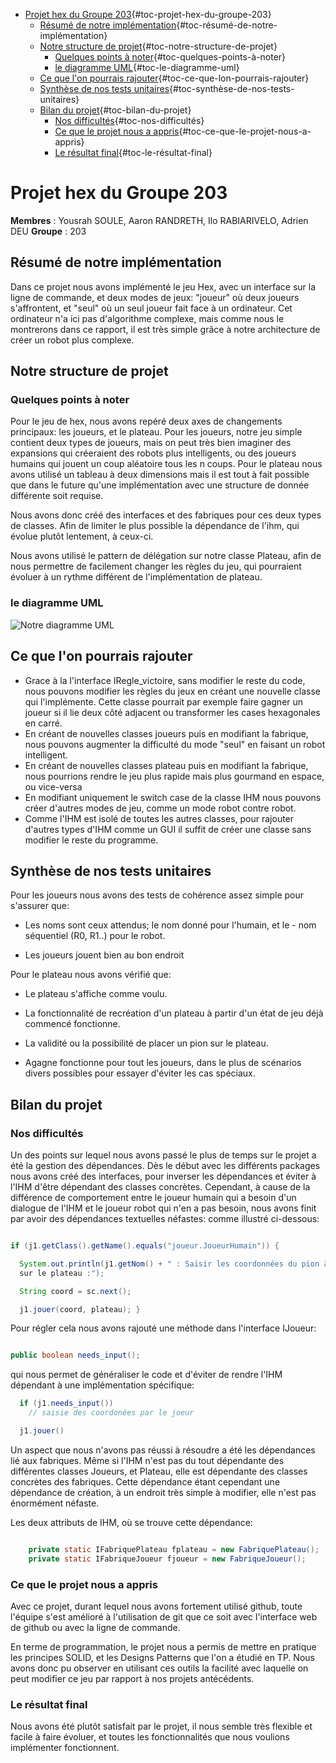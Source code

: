-   [Projet hex du Groupe
    203](#projet-hex-du-groupe-203){#toc-projet-hex-du-groupe-203}
    -   [Résumé de notre
        implémentation](#résumé-de-notre-implémentation){#toc-résumé-de-notre-implémentation}
    -   [Notre structure de
        projet](#notre-structure-de-projet){#toc-notre-structure-de-projet}
        -   [Quelques points à
            noter](#quelques-points-à-noter){#toc-quelques-points-à-noter}
        -   [le diagramme UML](#le-diagramme-uml){#toc-le-diagramme-uml}
    -   [Ce que l\'on pourrais
        rajouter](#ce-que-lon-pourrais-rajouter){#toc-ce-que-lon-pourrais-rajouter}
    -   [Synthèse de nos tests
        unitaires](#synthèse-de-nos-tests-unitaires){#toc-synthèse-de-nos-tests-unitaires}
    -   [Bilan du projet](#bilan-du-projet){#toc-bilan-du-projet}
        -   [Nos difficultés](#nos-difficultés){#toc-nos-difficultés}
        -   [Ce que le projet nous a
            appris](#ce-que-le-projet-nous-a-appris){#toc-ce-que-le-projet-nous-a-appris}
        -   [Le résultat
            final](#le-résultat-final){#toc-le-résultat-final}

# Projet hex du Groupe 203

**Membres** : Yousrah SOULE, Aaron RANDRETH, Ilo RABIARIVELO, Adrien DEU
**Groupe** : 203

## Résumé de notre implémentation

Dans ce projet nous avons implémenté le jeu Hex, avec un interface sur
la ligne de commande, et deux modes de jeux: \"joueur\" où deux joueurs
s\'affrontent, et \"seul\" où un seul joueur fait face à un ordinateur.
Cet ordinateur n\'a ici pas d\'algorithme complexe, mais comme nous le
montrerons dans ce rapport, il est très simple grâce à notre
architecture de créer un robot plus complexe.

## Notre structure de projet

### Quelques points à noter

Pour le jeu de hex, nous avons repéré deux axes de changements
principaux: les joueurs, et le plateau. Pour les joueurs, notre jeu
simple contient deux types de joueurs, mais on peut très bien imaginer
des expansions qui créeraient des robots plus intelligents, ou des
joueurs humains qui jouent un coup aléatoire tous les n coups. Pour le
plateau nous avons utilisé un tableau à deux dimensions mais il est tout
à fait possible que dans le future qu\'une implémentation avec une
structure de donnée différente soit requise.

Nous avons donc créé des interfaces et des fabriques pour ces deux types
de classes. Afin de limiter le plus possible la dépendance de l\'ihm,
qui évolue plutôt lentement, à ceux-ci.

Nous avons utilisé le pattern de délégation sur notre classe Plateau,
afin de nous permettre de facilement changer les règles du jeu, qui
pourraient évoluer à un rythme différent de l\'implémentation de
plateau.

### le diagramme UML

![Notre diagramme
UML](https://cdn.discordapp.com/attachments/1041750500003029165/1059522049816666223/VLBDQlCm4BplKonyX-yKquOUImdzAKaXDBGF43RErb4YIwvibPGqxrvanHLQGdmmQ6TMCxkQITkHwtojuJ--Drfrg4ndyGORghY5yCVnVWpjJfc67DKzC2TNAOFNLwB-jE_O6T8FLbk7bQDlGRYtRiqkmYjDvGu03DNSDbGogasD_nxx3m-0uIirjItEflDutB8lPWjD7PF7sw8Go8lrxDq0O48MofgS7t0x6jt5ncTQEVNfELvmYN4I1pX2vdqRfPFzmRkuUYZ7uwjRAr6Q-fgK0J7HJr7aBHALtOdSporTPFHpZ2E8-TYduS9csVWQmru1GsROVGIQsAJ0n0upy6mncKbEDhmVd1m0C_eRLvgNNwhih78CV_d9wyk-68maHb8NpvQ0WPD2SPfUwiRtkA2PnpZICvsKRsb3vlcoIYAUsqrOwuJDsjVw5m00.png)

## Ce que l\'on pourrais rajouter

-   Grace à la l\'interface IRegle_victoire, sans modifier le reste du
    code, nous pouvons modifier les règles du jeux en créant une
    nouvelle classe qui l'implémente. Cette classe pourrait par exemple
    faire gagner un joueur si il lie deux côté adjacent ou transformer
    les cases hexagonales en carré.
-   En créant de nouvelles classes joueurs puis en modifiant la
    fabrique, nous pouvons augmenter la difficulté du mode \"seul\" en
    faisant un robot intelligent.
-   En créant de nouvelles classes plateau puis en modifiant la
    fabrique, nous pourrions rendre le jeu plus rapide mais plus
    gourmand en espace, ou vice-versa
-   En modifiant uniquement le switch case de la classe IHM nous pouvons
    créer d\'autres modes de jeu, comme un mode robot contre robot.
-   Comme l\'IHM est isolé de toutes les autres classes, pour rajouter
    d\'autres types d\'IHM comme un GUI il suffit de créer une classe
    sans modifier le reste du programme.

## Synthèse de nos tests unitaires

Pour les joueurs nous avons des tests de cohérence assez simple pour
s\'assurer que:

-   Les noms sont ceux attendus; le nom donné pour l\'humain, et le -
    nom séquentiel (R0, R1..) pour le robot.

-   Les joueurs jouent bien au bon endroit

Pour le plateau nous avons vérifié que:

-   Le plateau s\'affiche comme voulu.

-   La fonctionnalité de recréation d\'un plateau à partir d\'un état de
    jeu déjà commencé fonctionne.

-   La validité ou la possibilité de placer un pion sur le plateau.

-   Agagne fonctionne pour tout les joueurs, dans le plus de scénarios
    divers possibles pour essayer d\'éviter les cas spéciaux.

## Bilan du projet

### Nos difficultés

Un des points sur lequel nous avons passé le plus de temps sur le projet
a été la gestion des dépendances. Dès le début avec les différents
packages nous avons créé des interfaces, pour inverser les dépendances
et éviter à l\'IHM d\'être dépendant des classes concrètes. Cependant, à
cause de la différence de comportement entre le joueur humain qui a
besoin d\'un dialogue de l\'IHM et le joueur robot qui n\'en a pas
besoin, nous avons finit par avoir des dépendances textuelles néfastes:
comme illustré ci-dessous:

``` java

if (j1.getClass().getName().equals("joueur.JoueurHumain")) {

  System.out.println(j1.getNom() + " : Saisir les coordonnées du pion à poser
  sur le plateau :");

  String coord = sc.next();

  j1.jouer(coord, plateau); }
```

Pour régler cela nous avons rajouté une méthode dans l\'interface
IJoueur:

``` java

public boolean needs_input();
```

qui nous permet de généraliser le code et d\'éviter de rendre l\'IHM
dépendant à une implémentation spécifique:

``` Java
  if (j1.needs_input())
    // saisie des coordonées par le joeur

  j1.jouer()
```

Un aspect que nous n\'avons pas réussi à résoudre a été les dépendances
lié aux fabriques. Même si l\'IHM n\'est pas du tout dépendante des
différentes classes Joueurs, et Plateau, elle est dépendante des classes
concrètes des fabriques. Cette dépendance étant cependant une dépendance
de création, à un endroit très simple à modifier, elle n\'est pas
énormément néfaste.

Les deux attributs de IHM, où se trouve cette dépendance:

``` Java

    private static IFabriquePlateau fplateau = new FabriquePlateau();
    private static IFabriqueJoueur fjoueur = new FabriqueJoueur();
```

### Ce que le projet nous a appris

Avec ce projet, durant lequel nous avons fortement utilisé github, toute
l\'équipe s\'est amélioré à l\'utilisation de git que ce soit avec
l\'interface web de github ou avec la ligne de commande.

En terme de programmation, le projet nous a permis de mettre en pratique
les principes SOLID, et les Designs Patterns que l\'on a étudié en TP.
Nous avons donc pu observer en utilisant ces outils la facilité avec
laquelle on peut modifier ce jeu par rapport à nos projets antécédents.

### Le résultat final

Nous avons été plutôt satisfait par le projet, il nous semble très
flexible et facile à faire évoluer, et toutes les fonctionnalités que
nous voulions implémenter fonctionnent.
